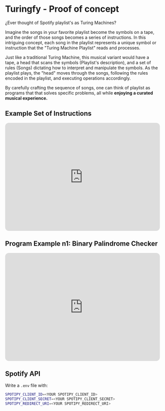 # Turingfy - Proof of concept

¿Ever thought of Spotify playlist's as Turing Machines?

Imagine the songs in your favorite playlist become the symbols on a tape, and the order of those songs becomes a series of instructions. In this intriguing concept, each song in the playlist represents a unique symbol or instruction that the "Turing Machine Playlist" reads and processes.

Just like a traditional Turing Machine, this musical variant would have a tape, a head that scans the symbols (Playlist's description), and a set of rules (Songs) dictating how to interpret and manipulate the symbols. As the playlist plays, the "head" moves through the songs, following the rules encoded in the playlist, and executing operations accordingly.

By carefully crafting the sequence of songs, one can think of playlist as programs that that solves specific problems, all while **enjoying a curated musical experience.**

## Example Set of Instructions

<iframe style="border-radius:12px" src="https://open.spotify.com/embed/playlist/59UpsSIbeT9j7lKDiTy7aT?utm_source=generator" width="100%" height="352" frameBorder="0" allowfullscreen="" allow="autoplay; clipboard-write; encrypted-media; fullscreen; picture-in-picture" loading="lazy"></iframe>

## Program Example n1: Binary Palindrome Checker

<iframe style="border-radius:12px" src="https://open.spotify.com/embed/playlist/1TGnAeGRWCVZsYxdBPjStO?utm_source=generator" width="100%" height="352" frameBorder="0" allowfullscreen="" allow="autoplay; clipboard-write; encrypted-media; fullscreen; picture-in-picture" loading="lazy"></iframe>

## Spotify API

Write a `.env` file with:

```bash
SPOTIPY_CLIENT_ID=<YOUR SPOTIPY_CLIENT_ID>
SPOTIPY_CLIENT_SECRET=<YOUR SPOTIPY_CLIENT_SECRET>
SPOTIPY_REDIRECT_URI=<YOUR SPOTIPY_REDIRECT_URI>
```